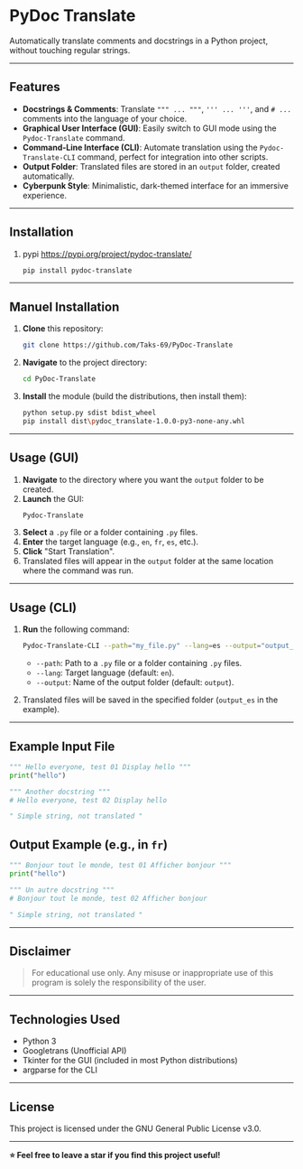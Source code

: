 # PyDoc Translate

Automatically translate comments and docstrings in a Python project, without touching regular strings.

---

## Features

- **Docstrings & Comments**: Translate `""" ... """`, `''' ... '''`, and `# ...` comments into the language of your choice.  
- **Graphical User Interface (GUI)**: Easily switch to GUI mode using the `Pydoc-Translate` command.  
- **Command-Line Interface (CLI)**: Automate translation using the `Pydoc-Translate-CLI` command, perfect for integration into other scripts.  
- **Output Folder**: Translated files are stored in an `output` folder, created automatically.  
- **Cyberpunk Style**: Minimalistic, dark-themed interface for an immersive experience.

---

## Installation
1. pypi https://pypi.org/project/pydoc-translate/
   ```bash
   pip install pydoc-translate
   ```
   
---

## Manuel Installation

1. **Clone** this repository:  
    ```bash
    git clone https://github.com/Taks-69/PyDoc-Translate
    ```
2. **Navigate** to the project directory:  
    ```bash
    cd PyDoc-Translate
    ```
3. **Install** the module (build the distributions, then install them):  
    ```bash
    python setup.py sdist bdist_wheel
    pip install dist\pydoc_translate-1.0.0-py3-none-any.whl
    ```

---

## Usage (GUI)

1. **Navigate** to the directory where you want the `output` folder to be created.  
2. **Launch** the GUI:  
    ```bash
    Pydoc-Translate
    ```
3. **Select** a `.py` file or a folder containing `.py` files.  
4. **Enter** the target language (e.g., `en`, `fr`, `es`, etc.).  
5. **Click** "Start Translation".  
6. Translated files will appear in the `output` folder at the same location where the command was run.

---

## Usage (CLI)

1. **Run** the following command:  
    ```bash
    Pydoc-Translate-CLI --path="my_file.py" --lang=es --output="output_es"
    ```
    - `--path`: Path to a `.py` file or a folder containing `.py` files.  
    - `--lang`: Target language (default: `en`).  
    - `--output`: Name of the output folder (default: `output`).  

2. Translated files will be saved in the specified folder (`output_es` in the example).

---

## Example Input File

```python
""" Hello everyone, test 01 Display hello """
print("hello")

""" Another docstring """
# Hello everyone, test 02 Display hello

" Simple string, not translated "
```

## Output Example (e.g., in `fr`)
```py
""" Bonjour tout le monde, test 01 Afficher bonjour """
print("hello")

""" Un autre docstring """
# Bonjour tout le monde, test 02 Afficher bonjour

" Simple string, not translated "

```

---

## Disclaimer
> For educational use only.
> Any misuse or inappropriate use of this program is solely the responsibility of the user.

---

## Technologies Used

- Python 3
- Googletrans (Unofficial API)
- Tkinter for the GUI (included in most Python distributions)
- argparse for the CLI

---

## License
This project is licensed under the GNU General Public License v3.0.

---

**⭐ Feel free to leave a star if you find this project useful!**
